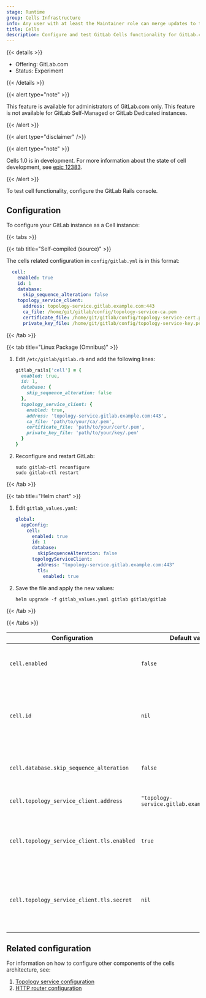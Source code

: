 ```yaml
---
stage: Runtime
group: Cells Infrastructure
info: Any user with at least the Maintainer role can merge updates to this content. For details, see https://docs.gitlab.com/development/development_processes/#development-guidelines-review.
title: Cells
description: Configure and test GitLab Cells functionality for GitLab.com administrators as part of functionality testing, including enabling Cell instances and configuring topology service clients.
---
```


{{< details >}}

- Offering: GitLab.com
- Status: Experiment

{{< /details >}}

{{< alert type="note" >}}

This feature is available for administrators of GitLab.com only. This feature is not available for GitLab Self-Managed or GitLab Dedicated instances.

{{< /alert >}}

{{< alert type="disclaimer" />}}

{{< alert type="note" >}}

Cells 1.0 is in development. For more information about the state of cell development, see [epic 12383](https://gitlab.com/groups/gitlab-org/-/epics/12383).

{{< /alert >}}

To test cell functionality, configure the GitLab Rails console.

## Configuration

To configure your GitLab instance as a Cell instance:

{{< tabs >}}

{{< tab title="Self-compiled (source)" >}}

The cells related configuration in `config/gitlab.yml` is in this format:

```yaml
  cell:
    enabled: true
    id: 1
    database:
      skip_sequence_alteration: false
    topology_service_client:
      address: topology-service.gitlab.example.com:443
      ca_file: /home/git/gitlab/config/topology-service-ca.pem
      certificate_file: /home/git/gitlab/config/topology-service-cert.pem
      private_key_file: /home/git/gitlab/config/topology-service-key.pem
```

{{< /tab >}}

{{< tab title="Linux Package (Omnibus)" >}}

1. Edit `/etc/gitlab/gitlab.rb` and add the following lines:

   ```ruby
   gitlab_rails['cell'] = {
     enabled: true,
     id: 1,
     database: {
       skip_sequence_alteration: false
     },
     topology_service_client: {
       enabled: true,
       address: 'topology-service.gitlab.example.com:443',
       ca_file: 'path/to/your/ca/.pem',
       certificate_file: 'path/to/your/cert/.pem',
       private_key_file: 'path/to/your/key/.pem'
     }
   }
   ```

1. Reconfigure and restart GitLab:

   ```shell
   sudo gitlab-ctl reconfigure
   sudo gitlab-ctl restart
   ```

{{< /tab >}}

{{< tab title="Helm chart" >}}

1. Edit `gitlab_values.yaml`:

   ```yaml
   global:
     appConfig:
       cell:
         enabled: true
         id: 1
         database:
           skipSequenceAlteration: false
         topologyServiceClient:
           address: "topology-service.gitlab.example.com:443"
           tls:
             enabled: true
   ```

1. Save the file and apply the new values:

   ```shell
   helm upgrade -f gitlab_values.yaml gitlab gitlab/gitlab
   ```

{{< /tab >}}

{{< /tabs >}}

| Configuration                                   | Default value                                         | Description                                                                                                                                                                                                                                                                                                                    |
|-------------------------------------------------|-------------------------------------------------------|--------------------------------------------------------------------------------------------------------------------------------------------------------------------------------------------------------------------------------------------------------------------------------------------------------------------------------|
| `cell.enabled`                                  | `false`                                               | To configure whether the instance is a Cell or not. `false` means all Cell features are disabled. `session_cookie_prefix_token` is not affected, and can be set separately.                                                                                                                                                    |
| `cell.id`                                       | `nil`                                                 | Required to be a positive integer when `cell.enabled` is `true`. Otherwise, it must be `nil`. This is the unique integer identifier for the cell in a cluster. This ID is used inside the routable tokens. When `cell.id` is `nil`, the other attributes inside the routable tokens, like `organization_id` will still be used |
| `cell.database.skip_sequence_alteration`        | `false`                                               | When `true`, skips database sequence alteration for the cell. Enable for the legacy cell (`cell-1`) before the monolith cell is available for use, being tracked in this epic: [Phase 6: Monolith Cell](https://gitlab.com/groups/gitlab-org/-/epics/14513).                                                                   |
| `cell.topology_service_client.address`          | `"topology-service.gitlab.example.com:443"`           | Required when `cell.enabled` is `true`. Address and port of the topology service server.                                                                                                                                                                                                                                       |
| `cell.topology_service_client.tls.enabled`      | `true`                                                | When `true`, enables mTLS for communication with the topology service. This requires the `cell.topology_service_client.tls.secret` to be properly configured. If set to `false`, the connection will be made without TLS encryption.                                                                                           |
| `cell.topology_service_client.tls.secret`       | `nil`                                                 | [Kubernetes TLS Secret](https://kubernetes.io/docs/reference/kubectl/generated/kubectl_create/kubectl_create_secret_tls/) name that contains the mTLS credentials. Required when TLS is enabled. The secret must include `tls.crt` and `tls.key` keys. If not explicitly set, defaults to `<release.name>-topology-tls`. This secret **must be created manually**; the Helm chart does not create it automatically.                |

## Related configuration

For information on how to configure other components of the cells architecture, see:

1. [Topology service configuration](https://gitlab.com/gitlab-org/cells/topology-service/-/blob/main/docs/config.md?ref_type=heads)
1. [HTTP router configuration](https://gitlab.com/gitlab-org/cells/http-router/-/blob/main/docs/config.md?ref_type=heads)
